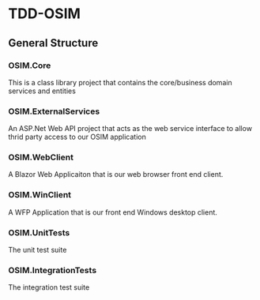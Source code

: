 # TDD-OSIM

## General Structure

### OSIM.Core
This is a class library project that contains the core/business domain services and entities

### OSIM.ExternalServices
An ASP.Net Web API project that acts as the web service interface to allow thrid party access to our OSIM application

### OSIM.WebClient
A Blazor Web Applicaiton that is our web browser front end client.

### OSIM.WinClient
A WFP Application that is our front end Windows desktop client.

### OSIM.UnitTests
The unit test suite

### OSIM.IntegrationTests
The integration test suite
